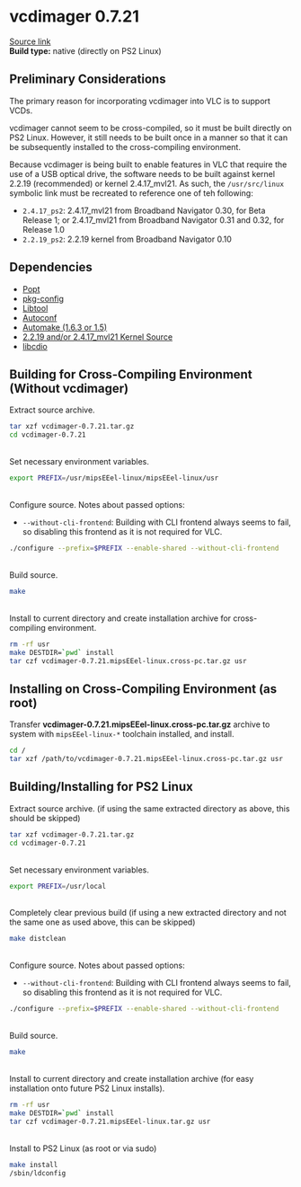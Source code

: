 # vcdimager 0.7.21

[Source link](https://ftp.gnu.org/gnu/vcdimager/vcdimager-0.7.21.tar.gz)  
**Build type:** native (directly on PS2 Linux)

## Preliminary Considerations

The primary reason for incorporating vcdimager into VLC is to support VCDs.

vcdimager cannot seem to be cross-compiled, so it must be built directly on PS2 Linux. However, it still needs to be built once in a manner so that it can be subsequently installed to the cross-compiling environment.

Because vcdimager is being built to enable features in VLC that require the use of a USB optical drive, the software needs to be built against kernel 2.2.19 (recommended) or kernel 2.4.17_mvl21. As such, the ```/usr/src/linux``` symbolic link must be recreated to reference one of teh following:
* ```2.4.17_ps2```: 2.4.17_mvl21 from Broadband Navigator 0.30, for Beta Release 1; or 2.4.17_mvl21 from Broadband Navigator 0.31 and 0.32, for Release 1.0
* ```2.2.19_ps2```: 2.2.19 kernel from Broadband Navigator 0.10

## Dependencies

* [Popt](../../../Popt)
* [pkg-config](../../../pkg-config)
* [Libtool](../../../Libtool)
* [Autoconf](../../../Autoconf)
* [Automake (1.6.3 or 1.5)](../../../Automake)
* [2.2.19 and/or 2.4.17_mvl21 Kernel Source](../../../Kernel&#32;Source)
* [libcdio](../libcdio)

## Building for Cross-Compiling Environment (Without vcdimager)

Extract source archive.
```bash
tar xzf vcdimager-0.7.21.tar.gz
cd vcdimager-0.7.21
```

&nbsp;  
Set necessary environment variables.
```bash
export PREFIX=/usr/mipsEEel-linux/mipsEEel-linux/usr
```

&nbsp;  
Configure source. Notes about passed options:
* ```--without-cli-frontend```: Building with CLI frontend always seems to fail, so disabling this frontend as it is not required for VLC.
```bash
./configure --prefix=$PREFIX --enable-shared --without-cli-frontend
```

&nbsp;  
Build source.
```bash
make
```

&nbsp;  
Install to current directory and create installation archive for cross-compiling environment.
```bash
rm -rf usr
make DESTDIR=`pwd` install
tar czf vcdimager-0.7.21.mipsEEel-linux.cross-pc.tar.gz usr
```

## Installing on Cross-Compiling Environment (as root)

Transfer **vcdimager-0.7.21.mipsEEel-linux.cross-pc.tar.gz** archive to system with ```mipsEEel-linux-*``` toolchain installed, and install.
```bash
cd /
tar xzf /path/to/vcdimager-0.7.21.mipsEEel-linux.cross-pc.tar.gz usr
```

## Building/Installing for PS2 Linux

Extract source archive. (if using the same extracted directory as above, this should be skipped)
```bash
tar xzf vcdimager-0.7.21.tar.gz
cd vcdimager-0.7.21
```

&nbsp;  
Set necessary environment variables.
```bash
export PREFIX=/usr/local
```

&nbsp;  
Completely clear previous build (if using a new extracted directory and not the same one as used above, this can be skipped)
```bash
make distclean
```

&nbsp;  
Configure source. Notes about passed options:
* ```--without-cli-frontend```: Building with CLI frontend always seems to fail, so disabling this frontend as it is not required for VLC.
```bash
./configure --prefix=$PREFIX --enable-shared --without-cli-frontend
```

&nbsp;  
Build source.
```bash
make
```

&nbsp;  
Install to current directory and create installation archive (for easy installation onto future PS2 Linux installs).
```bash
rm -rf usr
make DESTDIR=`pwd` install
tar czf vcdimager-0.7.21.mipsEEel-linux.tar.gz usr
```

&nbsp;  
Install to PS2 Linux (as root or via sudo)
```bash
make install
/sbin/ldconfig
```

